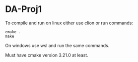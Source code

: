 # DA-Proj1

To compile and run on linux either use clion or run commands:

```
cmake .
make
```

On windows use wsl and run the same commands.

Must have cmake version 3.21.0 at least.